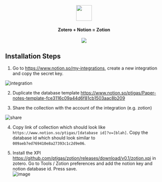<div align="center">
<img src="https://user-images.githubusercontent.com/208803/131545988-e837e2c2-fd74-4e4c-ba46-6cc28fbdcb6a.png" width="50" height="50"> 
<h4>Zotero + Notion = Zotion</h4>
<img src="https://user-images.githubusercontent.com/208803/131544124-90af44ef-f0e2-43ef-b1b2-bef3002fe1af.gif"/>
</div>

## Installation Steps

1. Go to https://www.notion.so/my-integrations, create a new integration and copy the secret key.

![integration](https://user-images.githubusercontent.com/208803/131152023-d9dce5e9-0fab-453e-a5d3-40546f839911.gif)

2. Duplicate the database template https://www.notion.so/ptigas/Paper-notes-template-fce3116c09a44d6f81cb1503aac8b209

3. Share the collection with the account of the integration (e.g. zotion)

![share](https://user-images.githubusercontent.com/208803/131152580-9fb7df5d-3d01-4507-bc7b-fc29ea86b085.gif)

4. Copy link of collection which should look like `https://www.notion.so/ptigas/[database id]?v=[blah]`. Copy the database id which should look similar to `009aeb7ed769410e8a27393c1c2d9e06`.

5. Install the XPI https://github.com/ptigas/zotion/releases/download/v0.1/zotion.xpi in zotero. Go to Tools / Zotion preferences and add the notion key and notion database id. Press save.  
![image](https://user-images.githubusercontent.com/208803/131150763-25f02302-cb20-4e06-9b56-4c54ba4d92dc.png)
